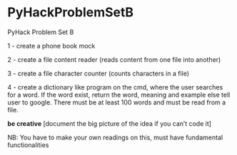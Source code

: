 # PyHackProblemSetB
PyHack Problem Set B

1 - create a phone book mock

2 - create a file content reader (reads content from one file into another)

3 - create a file character counter (counts characters in a file)

4 - create a dictionary like program on the cmd, where the user searches for a word. If the word 
exist, return the word, meaning and example else tell user to google. There must be at least 100 
words and must be read from a file.

**be creative** [document the big picture of the idea if you can’t code it]

NB: You have to make your own readings on this, must have fundamental functionalities
